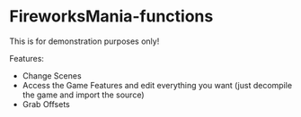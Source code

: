 # FireworksMania-functions

This is for demonstration purposes only!

Features:
- Change Scenes
- Access the Game Features and edit everything you want (just decompile the game and import the source)
- Grab Offsets
